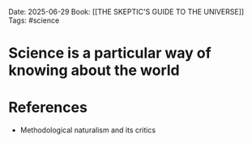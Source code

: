 Date: 2025-06-29
Book: [[THE SKEPTIC'S GUIDE TO THE UNIVERSE]]
Tags: #science 
# Science is a particular way of knowing about the world


# References
- Methodological naturalism and its critics